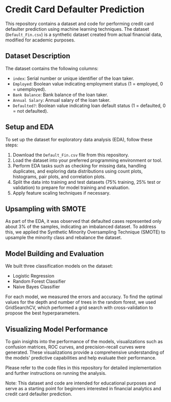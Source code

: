 # Credit Card Defaulter Prediction

This repository contains a dataset and code for performing credit card defaulter prediction using machine learning techniques. The dataset (`Default_Fin.csv`) is a synthetic dataset created from actual financial data, modified for academic purposes.

## Dataset Description
The dataset contains the following columns:
- `index`: Serial number or unique identifier of the loan taker.
- `Employed`: Boolean value indicating employment status (1 = employed, 0 = unemployed).
- `Bank Balance`: Bank balance of the loan taker.
- `Annual Salary`: Annual salary of the loan taker.
- `Defaulted?`: Boolean value indicating loan default status (1 = defaulted, 0 = not defaulted).

## Setup and EDA
To set up the dataset for exploratory data analysis (EDA), follow these steps:
1. Download the `Default_Fin.csv` file from this repository.
2. Load the dataset into your preferred programming environment or tool.
3. Perform EDA tasks such as checking for missing data, handling duplicates, and exploring data distributions using count plots, histograms, pair plots, and correlation plots.
4. Split the data into training and test datasets (75% training, 25% test or validation) to prepare for model training and evaluation.
5. Apply feature scaling techniques if necessary.

## Upsampling with SMOTE
As part of the EDA, it was observed that defaulted cases represented only about 3% of the samples, indicating an imbalanced dataset. To address this, we applied the Synthetic Minority Oversampling Technique (SMOTE) to upsample the minority class and rebalance the dataset.

## Model Building and Evaluation
We built three classification models on the dataset:
- Logistic Regression
- Random Forest Classifier
- Naive Bayes Classifier

For each model, we measured the errors and accuracy. To find the optimal values for the depth and number of trees in the random forest, we used GridSearchCV, which performed a grid search with cross-validation to propose the best hyperparameters.

## Visualizing Model Performance
To gain insights into the performance of the models, visualizations such as confusion matrices, ROC curves, and precision-recall curves were generated. These visualizations provide a comprehensive understanding of the models' predictive capabilities and help evaluate their performance.

Please refer to the code files in this repository for detailed implementation and further instructions on running the analysis.

Note: This dataset and code are intended for educational purposes and serve as a starting point for beginners interested in financial analytics and credit card defaulter prediction.
